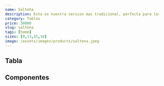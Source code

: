```yaml
---
name: Salteña
description: Esta es nuestra version mas tradicional, perfecta para los amantes de los diseños mas clasicos.
category: Tablas
price: 30000
slug: saltena   
tags: [home]
sizes: [9,13,15,18]
image: /assets/images/products/saltena.jpeg
---
```


## Tabla

## Componentes

